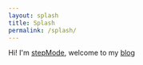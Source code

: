 ```yaml
---
layout: splash
title: Splash
permalink: /splash/
---
```


Hi!
I'm [stepMode](https://stepmode.github.io/about), welcome to my [blog](https://stepmode.github.io/) 